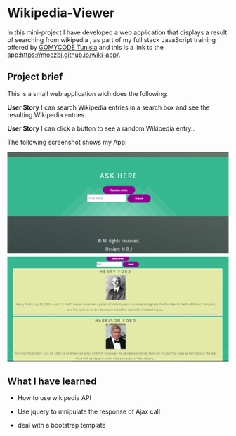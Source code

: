 # Wikipedia-Viewer
In this mini-project I have developed a  web application that displays a result of searching from wikipedia , as part of my full stack JavaScript training offered by [GOMYCODE Tunisia](https://www.gomycode.tn) and this is a link to the app:https://moezbj.github.io/wiki-app/.
## Project brief
This is a small web application wich does the following:

<strong>User Story</strong> I can search Wikipedia entries in a search box and see the resulting Wikipedia entries.

<strong>User Story</strong>  I can click a button to see a random Wikipedia entry..




The following screenshot shows my App:
<p align="center">
    <img src="images/m1.png">
    <img src="images/Capture.PNG">

</p>

## What I have learned

* How to use wikipedia API

* Use jquery to mnipulate the response of Ajax call

* deal with a bootstrap template 